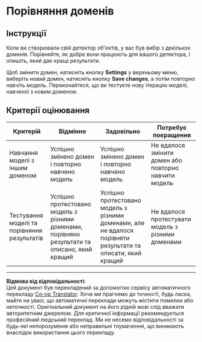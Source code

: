 <!--
CO_OP_TRANSLATOR_METADATA:
{
  "original_hash": "d93ee76fac4c2199973689ecd05baaf9",
  "translation_date": "2025-08-28T17:34:34+00:00",
  "source_file": "5-retail/lessons/1-train-stock-detector/assignment.md",
  "language_code": "uk"
}
-->
# Порівняння доменів

## Інструкції

Коли ви створювали свій детектор об'єктів, у вас був вибір з декількох доменів. Порівняйте, як добре вони працюють для вашого детектора, і опишіть, який дає кращі результати.

Щоб змінити домен, натисніть кнопку **Settings** у верхньому меню, виберіть новий домен, натисніть кнопку **Save changes**, а потім повторно навчіть модель. Переконайтеся, що ви тестуєте нову ітерацію моделі, навченої з новим доменом.

## Критерії оцінювання

| Критерій | Відмінно | Задовільно | Потребує покращення |
| -------- | -------- | ---------- | ------------------- |
| Навчання моделі з іншим доменом | Успішно змінено домен і повторно навчено модель | Успішно змінено домен і повторно навчено модель | Не вдалося змінити домен або повторно навчити модель |
| Тестування моделі та порівняння результатів | Успішно протестовано модель з різними доменами, порівняно результати та описано, який кращий | Успішно протестовано модель з різними доменами, але не вдалося порівняти результати та описати, який кращий | Не вдалося протестувати модель з різними доменами |

---

**Відмова від відповідальності**:  
Цей документ був перекладений за допомогою сервісу автоматичного перекладу [Co-op Translator](https://github.com/Azure/co-op-translator). Хоча ми прагнемо до точності, будь ласка, майте на увазі, що автоматичні переклади можуть містити помилки або неточності. Оригінальний документ на його рідній мові слід вважати авторитетним джерелом. Для критичної інформації рекомендується професійний людський переклад. Ми не несемо відповідальності за будь-які непорозуміння або неправильні тлумачення, що виникають внаслідок використання цього перекладу.